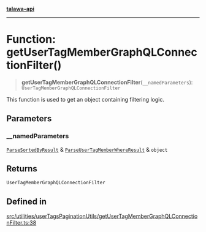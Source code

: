 [**talawa-api**](../../../../README.md)

***

# Function: getUserTagMemberGraphQLConnectionFilter()

> **getUserTagMemberGraphQLConnectionFilter**(`__namedParameters`): `UserTagMemberGraphQLConnectionFilter`

This function is used to get an object containing filtering logic.

## Parameters

### \_\_namedParameters

[`ParseSortedByResult`](../../parseUserTagSortedBy/type-aliases/ParseSortedByResult.md) & [`ParseUserTagMemberWhereResult`](../../parseUserTagMemberWhere/type-aliases/ParseUserTagMemberWhereResult.md) & `object`

## Returns

`UserTagMemberGraphQLConnectionFilter`

## Defined in

[src/utilities/userTagsPaginationUtils/getUserTagMemberGraphQLConnectionFilter.ts:38](https://github.com/Suyash878/talawa-api/blob/f376d03c37e9acd046e7cc983947432c95f74442/src/utilities/userTagsPaginationUtils/getUserTagMemberGraphQLConnectionFilter.ts#L38)
